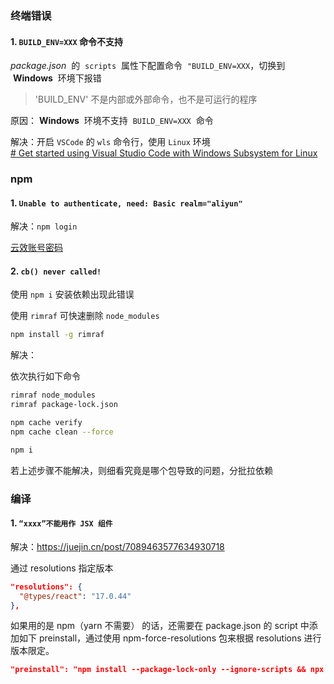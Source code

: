### 终端错误

#### 1. `BUILD_ENV=XXX` 命令不支持

*package.json*  的  `scripts`  属性下配置命令  `"BUILD_ENV=XXX`，切换到  **Windows**  环境下报错

> 'BUILD_ENV' 不是内部或外部命令，也不是可运行的程序

原因： **Windows**  环境不支持  `BUILD_ENV=XXX`  命令

解决：开启 `VSCode` 的 `wls` 命令行，使用 `Linux` 环境 <br />
[# Get started using Visual Studio Code with Windows Subsystem for Linux](https://learn.microsoft.com/zh-cn/windows/wsl/tutorials/wsl-vscode)

### npm

#### 1. `Unable to authenticate, need: Basic realm="aliyun"`

解决：`npm login`

[云效账号密码](https://packages.aliyun.com/npm/npm-registry/guide)

#### 2. `cb() never called!`

使用 `npm i` 安装依赖出现此错误

使用 `rimraf` 可快速删除 `node_modules`

```bash
npm install -g rimraf
```

解决：

依次执行如下命令

```bash
rimraf node_modules
rimraf package-lock.json

npm cache verify
npm cache clean --force

npm i
```

若上述步骤不能解决，则细看究竟是哪个包导致的问题，分批拉依赖


### 编译

#### 1. `“xxxx”不能用作 JSX 组件`

解决：https://juejin.cn/post/7089463577634930718

通过 resolutions 指定版本

```json
"resolutions": {
  "@types/react": "17.0.44"
},
```

如果用的是 npm（yarn 不需要） 的话，还需要在 package.json 的 script 中添加如下 preinstall，通过使用 npm-force-resolutions 包来根据 resolutions 进行版本限定。

```json
"preinstall": "npm install --package-lock-only --ignore-scripts && npx npm-force-resolutions"
```
